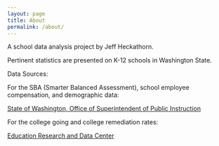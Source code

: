```yaml
---
layout: page
title: About
permalink: /about/
---
```


A school data analysis project by Jeff Heckathorn.

Pertinent statistics are presented on K-12 schools in Washington State.

Data Sources:

For the SBA (Smarter Balanced Assessment), school employee compensation, and demographic data:

[State of Washington, Office of Superintendent of Public Instruction](http://www.k12.wa.us/default.aspx)

For the college going and college remediation rates:

[Education Research and Data Center](https://erdc.wa.gov/)


